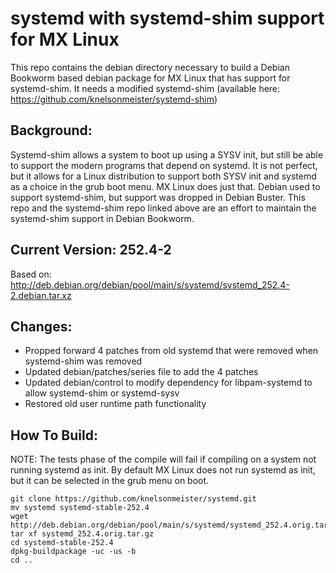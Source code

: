 # systemd with systemd-shim support for MX Linux
This repo contains the debian directory necessary to build a Debian Bookworm based debian package for MX Linux that has support for systemd-shim.  It needs a modified systemd-shim (available here: https://github.com/knelsonmeister/systemd-shim)

## Background:
Systemd-shim allows a system to boot up using a SYSV init, but still be able to support the modern programs that depend on systemd.  It is not perfect, but it allows for a Linux distribution to support both SYSV init and systemd as a choice in the grub boot menu.  MX Linux does just that.
Debian used to support systemd-shim, but support was dropped in Debian Buster.  This repo and the systemd-shim repo linked above are an effort to maintain the systemd-shim support in Debian Bookworm.

## Current Version: 252.4-2
Based on: http://deb.debian.org/debian/pool/main/s/systemd/systemd_252.4-2.debian.tar.xz

## Changes:
  - Propped forward 4 patches from old systemd that were removed when systemd-shim was removed
  - Updated debian/patches/series file to add the 4 patches
  - Updated debian/control to modify dependency for libpam-systemd to allow systemd-shim or systemd-sysv
  - Restored old user runtime path functionality

## How To Build:
NOTE: The tests phase of the compile will fail if compiling on a system not running systemd as init.  By default MX Linux does not run systemd as init, but it can be selected in the grub menu on boot.
```
git clone https://github.com/knelsonmeister/systemd.git
mv systemd systemd-stable-252.4
wget http://deb.debian.org/debian/pool/main/s/systemd/systemd_252.4.orig.tar.gz
tar xf systemd_252.4.orig.tar.gz
cd systemd-stable-252.4
dpkg-buildpackage -uc -us -b
cd ..
```
